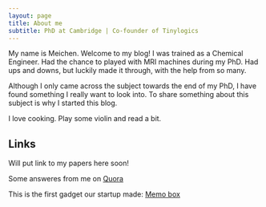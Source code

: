 ```yaml
---
layout: page
title: About me
subtitle: PhD at Cambridge | Co-founder of Tinylogics
---
```


My name is Meichen. Welcome to my blog! I was trained as a Chemical Engineer. Had the chance to played with MRI machines during my PhD. Had ups and downs, but luckily made it through, with the help from so many. 

Although I only came across the subject towards the end of my PhD, I have found something I really want to look into. To share something about this subject is why I started this blog.

I love cooking. Play some violin and read a bit. 

## Links
Will put link to my papers here soon!

Some answeres from me on <a href="https://www.quora.com/profile/Meichen-Lu" target="_blank">Quora</a> 

This is the first gadget our startup made: <a href="http://tinylogics.com" target="_blank">Memo box</a>



